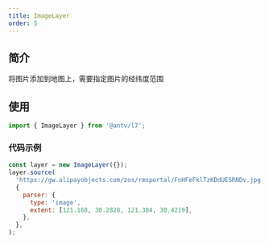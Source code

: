 ```yaml
---
title: ImageLayer
order: 5
---
```


## 简介

将图片添加到地图上，需要指定图片的经纬度范围

## 使用

```javascript
import { ImageLayer } from '@antv/l7';
```

### 代码示例

```javascript
const layer = new ImageLayer({});
layer.source(
  'https://gw.alipayobjects.com/zos/rmsportal/FnHFeFklTzKDdUESRNDv.jpg',
  {
    parser: {
      type: 'image',
      extent: [121.168, 30.2828, 121.384, 30.4219],
    },
  },
);
```
